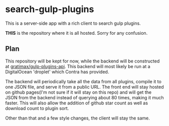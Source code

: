 # search-gulp-plugins
This is a server-side app with a rich client to search gulp plugins.

__THIS__ is the repository where it is all hosted. Sorry for any confusion.

## Plan
This repository will be kept for now, while the backend will be constructed at [gratimax/gulp-plugins-api](https://github.com/gratimax/gulp-plugins-api). This backend will most likely be run at a DigitalOcean 'droplet' which Contra has provided.

The backend will periodically take all the data from all plugins, compile it to one JSON file, and serve it from a public URL. The front end will stay hosted on github pages(I'm not sure if it will stay on this repo) and will get the JSON from the backend instead of querying about 80 times, making it much faster. This will also allow the addition of github star count as well as download count to plugin sort.

Other than that and a few style changes, the client will stay the same.
